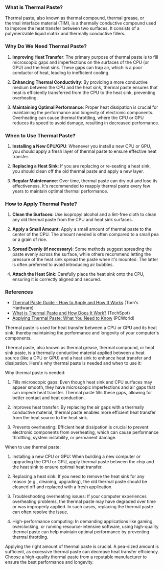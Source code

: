 ### What is Thermal Paste?

Thermal paste, also known as thermal compound, thermal grease, or thermal interface material (TIM), is a thermally conductive compound used to improve the heat transfer between two surfaces. It  consists of a polymerizable liquid matrix and thermally conductive fillers.

### Why Do We Need Thermal Paste?

1. **Improving Heat Transfer**: The primary purpose of thermal paste is to fill microscopic gaps and imperfections on the surfaces of the CPU (or GPU) and the heat sink. These gaps can trap air, which is a poor conductor of heat, leading to inefficient cooling.

2. **Enhancing Thermal Conductivity**: By providing a more conductive medium between the CPU and the heat sink, thermal paste ensures that heat is efficiently transferred from the CPU to the heat sink, preventing overheating.

3. **Maintaining Optimal Performance**: Proper heat dissipation is crucial for maintaining the performance and longevity of electronic components. Overheating can cause thermal throttling, where the CPU or GPU reduces its speed to avoid damage, resulting in decreased performance.

### When to Use Thermal Paste?

1. **Installing a New CPU/GPU**: Whenever you install a new CPU or GPU, you should apply a fresh layer of thermal paste to ensure effective heat transfer.

2. **Replacing a Heat Sink**: If you are replacing or re-seating a heat sink, you should clean off the old thermal paste and apply a new layer.

3. **Regular Maintenance**: Over time, thermal paste can dry out and lose its effectiveness. It's recommended to reapply thermal paste every few years to maintain optimal thermal performance.

### How to Apply Thermal Paste?

1. **Clean the Surfaces**: Use isopropyl alcohol and a lint-free cloth to clean any old thermal paste from the CPU and heat sink surfaces.

2. **Apply a Small Amount**: Apply a small amount of thermal paste to the center of the CPU. The amount needed is often compared to a small pea or a grain of rice.

3. **Spread Evenly (if necessary)**: Some methods suggest spreading the paste evenly across the surface, while others recommend letting the pressure of the heat sink spread the paste when it's mounted. The latter is often preferred to avoid introducing air bubbles.

4. **Attach the Heat Sink**: Carefully place the heat sink onto the CPU, ensuring it is correctly aligned and secured.

### References
- [Thermal Paste Guide - How to Apply and How It Works](https://www.tomshardware.com/reviews/thermal-paste-comparison,5108.html) (Tom's Hardware)
- [What is Thermal Paste and How Does It Work?](https://www.techspot.com/article/2007-thermal-paste/) (TechSpot)
- [Applying Thermal Paste: What You Need to Know](https://www.pcworld.com/article/2932478/how-to-apply-thermal-paste.html) (PCWorld)

Thermal paste is used for heat transfer between a CPU or GPU and its heat sink, thereby maintaining the performance and longevity of your computer's components.

Thermal paste, also known as thermal grease, thermal compound, or heat sink paste, is a thermally conductive material applied between a heat source (like a CPU or GPU) and a heat sink to enhance heat transfer and dissipation. Here's why thermal paste is needed and when to use it:

Why thermal paste is needed:
1. Fills microscopic gaps: Even though heat sink and CPU surfaces may appear smooth, they have microscopic imperfections and air gaps that can impede heat transfer. Thermal paste fills these gaps, allowing for better contact and heat conduction.

2. Improves heat transfer: By replacing the air gaps with a thermally conductive material, thermal paste enables more efficient heat transfer from the heat source to the heat sink.

3. Prevents overheating: Efficient heat dissipation is crucial to prevent electronic components from overheating, which can cause performance throttling, system instability, or permanent damage.

When to use thermal paste:
1. Installing a new CPU or GPU: When building a new computer or upgrading the CPU or GPU, apply thermal paste between the chip and the heat sink to ensure optimal heat transfer.

2. Replacing a heat sink: If you need to remove the heat sink for any reason (e.g., cleaning, upgrading), the old thermal paste should be cleaned off and replaced with a fresh application.

3. Troubleshooting overheating issues: If your computer experiences overheating problems, the thermal paste may have degraded over time or was improperly applied. In such cases, replacing the thermal paste can often resolve the issue.

4. High-performance computing: In demanding applications like gaming, overclocking, or running resource-intensive software, using high-quality thermal paste can help maintain optimal performance by preventing thermal throttling.

Applying the right amount of thermal paste is crucial. A pea-sized amount is sufficient, as excessive thermal paste can decrease heat transfer efficiency. Choose a high-quality thermal paste from a reputable manufacturer to ensure the best performance and longevity.

